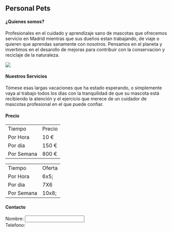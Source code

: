 <!DOCTYPE html>
<html>
  <head>
    <meta charset="utf-8">
    <h2>Personal Pets</h2>
  </head>
  <body>
    <div>
      <h4>¿Quienes somos?</h4>
      <p>Profesionales en el cuidado y aprendizaje sano de mascotas que ofrecemos servicio en Madrid mientras que
        sus dueños estan trabajando, de viaje o quieren que aprendas sanamente con nosotros. Pensamos en el planeta 
        y invertimos en el desarollo de mejoras para contribuir con la conservacion y reciclaje de la naturaleza.</p>
      <img src="https://images.app.goo.gl/Ub3cULeGYDjg6gjb8"/>
    </div>
    <div>
      <h4>Nuestros Servicios</h4>
      <p>Tómese esas largas vacaciones que ha estado esperando, o simplemente vaya al trabajo todos los días con la 
        tranquilidad de que su mascota está recibiendo la atención y el ejercicio que merece de un cuidador de mascotas             
        profesional en el que puede confiar.</p>
    </div>
    <div>
      <h4>Precio</h4>
      <table>
        <tr>
          <td>Tiempo</td>
          <td>Precio</td>
        </tr>
        <tr>
          <td>Por Hora</td>
          <td>10 &#8364;</td>
        </tr>
        <tr>
          <td>Por dia</td>
          <td>150 &#8364;</td>
        </tr>
        <tr>
          <td>Por Semana</td>
          <td>800 &#8364;</td>
        </tr>
      </table>
      <table>
        <tr>
          <td>Tiempo</td>
          <td>Oferta</td>
        </tr>
        <tr>
          <td>Por Hora</td>
          <td>6x5;</td>
        </tr>
        <tr>
          <td>Por dia</td>
          <td>7X6</td>
        </tr>
        <tr>
          <td>Por Semana</td>
          <td>10x8;</td>
        </tr>
      </table>
    </div>
    <div>
      <h4>Contacto</h4>
      <from method="pots" action="miservidor.php">
      <label for="nombre">Nombre:</label>
      <input id="nombre" type="text"> <br/>
      <label for="telefono">Telefono:</label>
    </div>
  </body>
</html>
